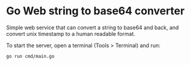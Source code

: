 # Go Web string to base64 converter

Simple web service that can convert a string to base64 and back, and convert unix timestamp to a human readable format.

To start the server, open a terminal (Tools > Terminal) and run:
```
go run cmd/main.go
```
